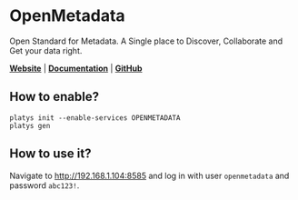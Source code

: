 # OpenMetadata

Open Standard for Metadata. A Single place to Discover, Collaborate and Get your data right. 

**[Website](https://open-metadata.org/)** | **[Documentation](https://docs.open-metadata.org/)** | **[GitHub](https://github.com/open-metadata/OpenMetadata/)**

## How to enable?

```
platys init --enable-services OPENMETADATA
platys gen
```

## How to use it?

Navigate to <http://192.168.1.104:8585> and log in with user `openmetadata` and password `abc123!`.

